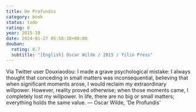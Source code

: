 ```yaml
---
title: De Profundis
category: book
status: todo
rating: 0
year: 2015-10
date: 2024-01-27 05:58:10+08:00
douban:
  rating: 8.7
  subtitle: "[English] Oscar Wilde / 2015 / Yilin Press"
---
```


Via Twitter user Douxiaodou: I made a grave psychological mistake: I always thought that conceding in small matters was inconsequential, believing that when significant moments arose, I would reclaim my extraordinary willpower. However, reality proved otherwise; when those moments came, I completely lost my willpower. In life, there are no big or small matters; everything holds the same value. — Oscar Wilde, 'De Profundis'
